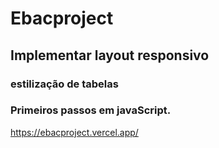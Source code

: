 # Ebacproject
## Implementar layout responsivo
### estilização de tabelas
### Primeiros passos em javaScript.
https://ebacproject.vercel.app/
